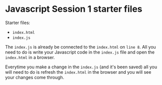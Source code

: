 # Javascript Session 1 starter files

Starter files:
- `index.html`
- `index.js`

The `index.js` is already be connected to the `index.html` on `line 8`. All you need to do is write your Javascript code in the `index.js` file and open the `index.html` in a browser.

Everytime you make a change in the `index.js` (and it's been saved) all you will need to do is refresh the `index.html` in the browser and you will see your changes come through.
